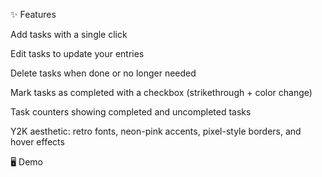 ✨ Features

Add tasks with a single click

Edit tasks to update your entries

Delete tasks when done or no longer needed

Mark tasks as completed with a checkbox (strikethrough + color change)

Task counters showing completed and uncompleted tasks

Y2K aesthetic: retro fonts, neon-pink accents, pixel-style borders, and hover effects

🖥️ Demo

